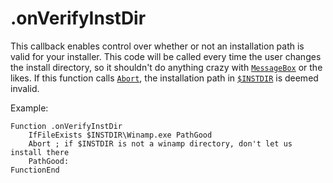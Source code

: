 # .onVerifyInstDir

This callback enables control over whether or not an installation path is valid for your installer. This code will be called every time the user changes the install directory, so it shouldn't do anything crazy with [`MessageBox`][1] or the likes. If this function calls [`Abort`][2], the installation path in [`$INSTDIR`][3] is deemed invalid.

Example:

    Function .onVerifyInstDir
        IfFileExists $INSTDIR\Winamp.exe PathGood
        Abort ; if $INSTDIR is not a winamp directory, don't let us install there
        PathGood:
    FunctionEnd

[1]: ../Reference/MessageBox.md
[2]: ../Reference/Abort.md
[3]: ../Variables/INSTDIR.md

